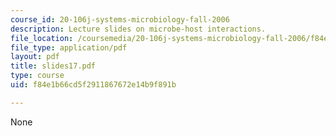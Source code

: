 ```yaml
---
course_id: 20-106j-systems-microbiology-fall-2006
description: Lecture slides on microbe-host interactions.
file_location: /coursemedia/20-106j-systems-microbiology-fall-2006/f84e1b66cd5f2911867672e14b9f891b_slides17.pdf
file_type: application/pdf
layout: pdf
title: slides17.pdf
type: course
uid: f84e1b66cd5f2911867672e14b9f891b

---
```

None